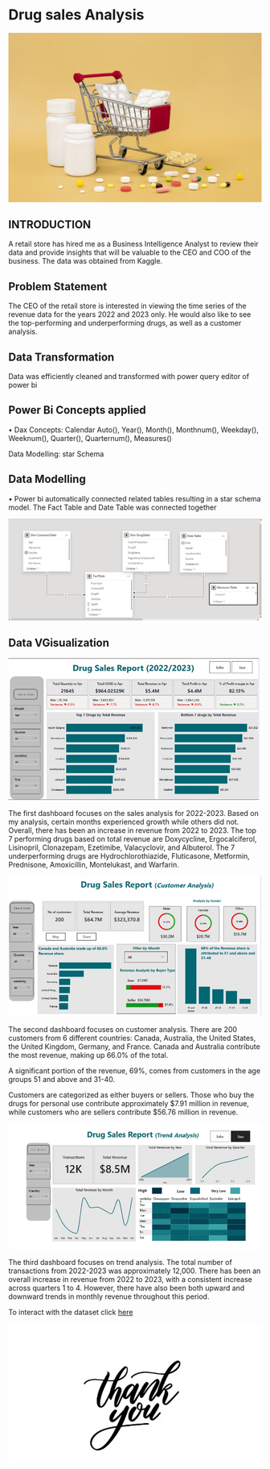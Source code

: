 # Drug sales Analysis

![](Drug_1.jpg)

## INTRODUCTION

A retail store has hired me as a Business Intelligence Analyst to review their data and provide insights that will be valuable to the CEO and COO of the business. The data was obtained from Kaggle.

## Problem Statement

The CEO of the retail store is interested in viewing the time series of the revenue data for the years 2022 and 2023 only. He would also like to see the top-performing and underperforming drugs, as well as a customer analysis.

## Data Transformation
Data was efficiently cleaned and transformed with power query editor of power bi 

## Power Bi Concepts applied
•	Dax Concepts: Calendar Auto(), Year(), Month(), Monthnum(), Weekday(), Weeknum(), Quarter(), Quarternum(), Measures()

Data Modelling: star Schema 

## Data Modelling
• Power bi automatically connected related tables resulting in a star schema model. The Fact Table and Date Table was connected together 

![](Drug_3.jpg)


## Data VGisualization

![](Drug_2.jpg)

The first dashboard focuses on the sales analysis for 2022-2023. Based on my analysis, certain months experienced growth while others did not. Overall, there has been an increase in revenue from 2022 to 2023. The top 7 performing drugs based on total revenue are Doxycycline, Ergocalciferol, Lisinopril, Clonazepam, Ezetimibe, Valacyclovir, and Albuterol. The 7 underperforming drugs are Hydrochlorothiazide, Fluticasone, Metformin, Prednisone, Amoxicillin, Montelukast, and Warfarin.

![](Drug_4.jpg)

The second dashboard focuses on customer analysis. There are 200 customers from 6 different countries: Canada, Australia, the United States, the United Kingdom, Germany, and France. Canada and Australia contribute the most revenue, making up 66.0% of the total.

A significant portion of the revenue, 69%, comes from customers in the age groups 51 and above and 31-40.

Customers are categorized as either buyers or sellers. Those who buy the drugs for personal use contribute approximately $7.91 million in revenue, while customers who are sellers contribute $56.76 million in revenue.

![](Drug_5.jpg)

The third dashboard focuses on trend analysis. The total number of transactions from 2022-2023 was approximately 12,000. There has been an overall increase in revenue from 2022 to 2023, with a consistent increase across quarters 1 to 4. However, there have also been both upward and downward trends in monthly revenue throughout this period.

To interact with the dataset click [here](https://app.powerbi.com/groups/me/reports/42fc8eb5-0dd2-413e-8cfc-5d22a77e2c78/ReportSection2cc07c22a4d2b443712a?experience=power-bi)

![](Drug_6.jpg)






















